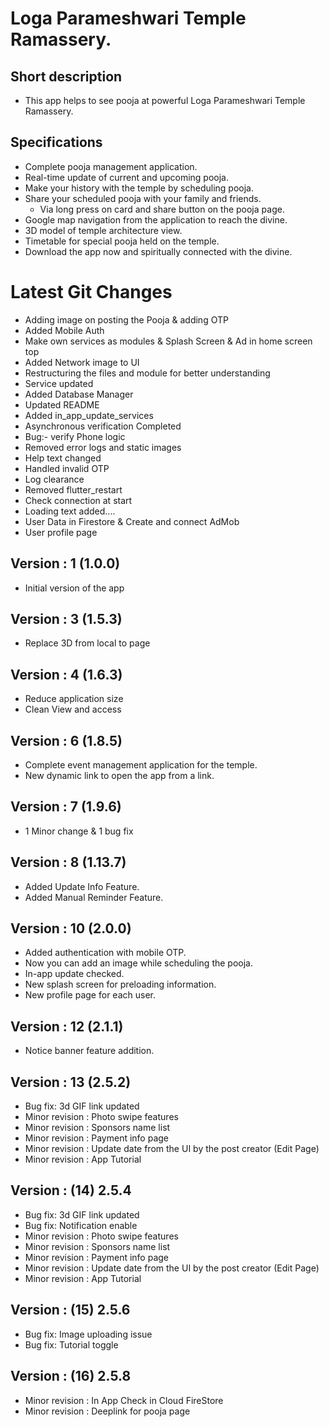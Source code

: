 # Loga Parameshwari Temple Ramassery.

## Short description
 - This app helps to see pooja at powerful Loga Parameshwari Temple Ramassery.

## Specifications
 - Complete pooja management application.
 - Real-time update of current and upcoming pooja.
 - Make your history with the temple by scheduling pooja.
 - Share your scheduled pooja with your family and friends.
     - Via long press on card and share button on the pooja page.
 - Google map navigation from the application to reach the divine.
 - 3D model of temple architecture view.
 - Timetable for special pooja held on the temple.
 - Download the app now and spiritually connected with the divine​. 

# Latest Git Changes
 - Adding image on posting the Pooja & adding OTP
 - Added Mobile Auth
 - Make own services as modules & Splash Screen & Ad in home screen top
 - Added Network image to UI
 - Restructuring the files and module for better understanding
 - Service updated
 - Added Database Manager
 - Updated README
 - Added in_app_update_services
 - Asynchronous verification Completed
 - Bug:- verify Phone logic
 - Removed error logs and static images
 - Help text changed
 - Handled invalid OTP
 - Log clearance
 - Removed flutter_restart
 - Check connection at start
 - Loading text added....
 - User Data in Firestore & Create and connect AdMob
 - User profile page

## Version : 1 (1.0.0)
- Initial version of the app

## Version : 3 (1.5.3)
- Replace 3D from local to page
 
## Version : 4 (1.6.3)
- Reduce application size 
- Clean View and access

## Version : 6 (1.8.5)
- Complete event management application for the temple.
- New dynamic link to open the app from a link.

## Version : 7 (1.9.6)
- 1 Minor change & 1 bug fix

## Version : 8 (1.13.7)
- Added Update Info Feature.
- Added Manual Reminder Feature.

## Version : 10 (2.0.0)
- Added authentication with mobile OTP.  
- Now you can add an image while scheduling the pooja.  
- In-app update checked.  
- New splash screen for preloading information.  
- New profile page for each user.  

## Version : 12 (2.1.1)
- Notice banner feature addition.

## Version : 13 (2.5.2)
- Bug fix: 3d GIF link updated
- Minor revision : Photo swipe features
- Minor revision : Sponsors name list
- Minor revision : Payment info page
- Minor revision : Update date from the UI by the post creator (Edit Page)
- Minor revision : App Tutorial 

## Version : (14) 2.5.4
- Bug fix: 3d GIF link updated
- Bug fix: Notification enable
- Minor revision : Photo swipe features
- Minor revision : Sponsors name list
- Minor revision : Payment info page
- Minor revision : Update date from the UI by the post creator (Edit Page)
- Minor revision : App Tutorial

## Version : (15) 2.5.6
- Bug fix: Image uploading issue
- Bug fix: Tutorial toggle

## Version : (16) 2.5.8
- Minor revision : In App Check in Cloud FireStore
- Minor revision : Deeplink for pooja page